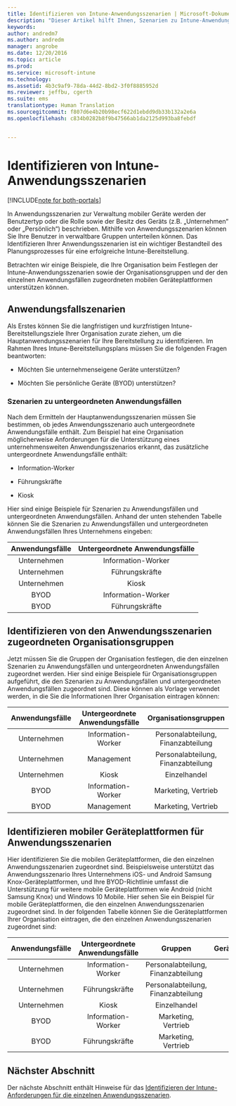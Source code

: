 ```yaml
---
title: Identifizieren von Intune-Anwendungsszenarien | Microsoft-Dokumentation
description: "Dieser Artikel hilft Ihnen, Szenarien zu Intune-Anwendungsfällen und untergeordneten Anwendungsfällen für eine reine Cloudimplementierung von Microsoft Intune zu identifizieren."
keywords: 
author: andredm7
ms.author: andredm
manager: angrobe
ms.date: 12/20/2016
ms.topic: article
ms.prod: 
ms.service: microsoft-intune
ms.technology: 
ms.assetid: 4b3c9af9-78da-44d2-8bd2-3f0f8885952d
ms.reviewer: jeffbu, cgerth
ms.suite: ems
translationtype: Human Translation
ms.sourcegitcommit: f807d6e4b20b98ecf622d1ebdd9db33b132a2e6a
ms.openlocfilehash: c834b0282b8f9b47566ab1da2125d993ba8febdf


---
```


# <a name="identify-intune-use-case-scenarios"></a>Identifizieren von Intune-Anwendungsszenarien

[!INCLUDE[note for both-portals](../includes/note-for-both-portals.md)]

In Anwendungsszenarien zur Verwaltung mobiler Geräte werden der Benutzertyp oder die Rolle sowie der Besitz des Geräts (z.B. „Unternehmen“ oder „Persönlich“) beschrieben. Mithilfe von Anwendungsszenarien können Sie Ihre Benutzer in verwaltbare Gruppen unterteilen können. Das Identifizieren Ihrer Anwendungsszenarien ist ein wichtiger Bestandteil des Planungsprozesses für eine erfolgreiche Intune-Bereitstellung.

Betrachten wir einige Beispiele, die Ihre Organisation beim Festlegen der Intune-Anwendungsszenarien sowie der Organisationsgruppen und der den einzelnen Anwendungsfällen zugeordneten mobilen Geräteplattformen unterstützen können.

## <a name="use-case-scenarios"></a>Anwendungsfallszenarien

Als Erstes können Sie die langfristigen und kurzfristigen Intune-Bereitstellungsziele Ihrer Organisation zurate ziehen, um die Hauptanwendungsszenarien für Ihre Bereitstellung zu identifizieren. Im Rahmen Ihres Intune-Bereitstellungsplans müssen Sie die folgenden Fragen beantworten:

-   Möchten Sie unternehmenseigene Geräte unterstützen?

-   Möchten Sie persönliche Geräte (BYOD) unterstützen?

### <a name="sub-use-case-scenarios"></a>Szenarien zu untergeordneten Anwendungsfällen

Nach dem Ermitteln der Hauptanwendungsszenarien müssen Sie bestimmen, ob jedes Anwendungsszenario auch untergeordnete Anwendungsfälle enthält. Zum Beispiel hat eine Organisation möglicherweise Anforderungen für die Unterstützung eines unternehmensweiten Anwendungsszenarios erkannt, das zusätzliche untergeordnete Anwendungsfälle enthält:

-   Information-Worker

-   Führungskräfte

-   Kiosk

Hier sind einige Beispiele für Szenarien zu Anwendungsfällen und untergeordneten Anwendungsfällen. Anhand der unten stehenden Tabelle können Sie die Szenarien zu Anwendungsfällen und untergeordneten Anwendungsfällen Ihres Unternehmens eingeben:

| **Anwendungsfälle** | **Untergeordnete Anwendungsfälle** |
|:---:|:---:|
| Unternehmen | Information-Worker |              
| Unternehmen | Führungskräfte |           
| Unternehmen | Kiosk |
| BYOD | Information-Worker |           
| BYOD | Führungskräfte |

## <a name="identify-organizational-groups-associated-with-use-case-scenarios"></a>Identifizieren von den Anwendungsszenarien zugeordneten Organisationsgruppen

Jetzt müssen Sie die Gruppen der Organisation festlegen, die den einzelnen Szenarien zu Anwendungsfällen und untergeordneten Anwendungsfällen zugeordnet werden. Hier sind einige Beispiele für Organisationsgruppen aufgeführt, die den Szenarien zu Anwendungsfällen und untergeordneten Anwendungsfällen zugeordnet sind. Diese können als Vorlage verwendet werden, in die Sie die Informationen Ihrer Organisation eintragen können:

| **Anwendungsfälle** | **Untergeordnete Anwendungsfälle** | **Organisationsgruppen** |
|:---:|:---:|:---:|
| Unternehmen | Information-Worker | Personalabteilung, Finanzabteilung |               
| Unternehmen | Management | Personalabteilung, Finanzabteilung |            
| Unternehmen | Kiosk | Einzelhandel |
| BYOD | Information-Worker | Marketing, Vertrieb |            
| BYOD | Management | Marketing, Vertrieb |

## <a name="identify-mobile-device-platforms-for-use-case-scenarios"></a>Identifizieren mobiler Geräteplattformen für Anwendungsszenarien

Hier identifizieren Sie die mobilen Geräteplattformen, die den einzelnen Anwendungsszenarien zugeordnet sind. Beispielsweise unterstützt das Anwendungsszenario Ihres Unternehmens iOS- und Android Samsung Knox-Geräteplattformen, und Ihre BYOD-Richtlinie umfasst die Unterstützung für weitere mobile Geräteplattformen wie Android (nicht Samsung Knox) und Windows 10 Mobile. Hier sehen Sie ein Beispiel für mobile Geräteplattformen, die den einzelnen Anwendungsszenarien zugeordnet sind. In der folgenden Tabelle können Sie die Geräteplattformen Ihrer Organisation eintragen, die den einzelnen Anwendungsszenarien zugeordnet sind:

| **Anwendungsfälle** | **Untergeordnete Anwendungsfälle** | **Gruppen** | **Geräteplattformen** |   
|:---:|:---:|:---:|:---:|
| Unternehmen | Information-Worker | Personalabteilung, Finanzabteilung | iOS |                                                           
| Unternehmen | Führungskräfte | Personalabteilung, Finanzabteilung | iOS |                                                           
| Unternehmen | Kiosk | Einzelhandel | Android |
| BYOD | Information-Worker | Marketing, Vertrieb | iOS |                                                           
| BYOD | Führungskräfte | Marketing, Vertrieb | iOS |

## <a name="next-section"></a>Nächster Abschnitt

Der nächste Abschnitt enthält Hinweise für das [Identifizieren der Intune-Anforderungen für die einzelnen Anwendungsszenarien](section-3-determine-use-case-requirements.md).



<!--HONumber=Dec16_HO5-->


